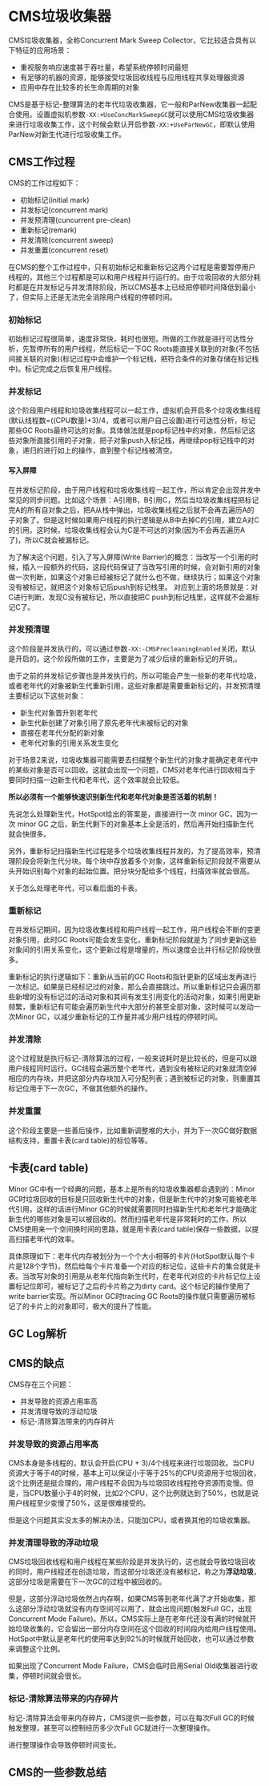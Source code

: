 # CMS垃圾收集器

CMS垃圾收集器，全称Concurrent Mark Sweep Collector，它比较适合具有以下特征的应用场景：

* 重视服务响应速度甚于吞吐量，希望系统停顿时间最短
* 有足够的机器的资源，能够接受垃圾回收线程与应用线程共享处理器资源
* 应用中存在比较多的长生命周期的对象

CMS是基于标记-整理算法的老年代垃圾收集器，它一般和ParNew收集器一起配合使用。设置虚拟机参数`-XX:+UseConcMarkSweepGC`就可以使用CMS垃圾收集器来进行垃圾收集工作，这个时候会默认开启参数`-XX:+UseParNewGC`，即默认使用ParNew对新生代进行垃圾收集工作。

## CMS工作过程

CMS的工作过程如下：

* 初始标记(initial mark)
* 并发标记(concurrent mark)
* 并发预清理(cuncurrent pre-clean)
* 重新标记(remark)
* 并发清除(concurrent sweep)
* 并发重置(concurrent reset)

在CMS的整个工作过程中，只有初始标记和重新标记这两个过程是需要暂停用户线程的，其他三个过程都是可以和用户线程并行运行的。由于垃圾回收的大部分耗时都是在并发标记与并发清除阶段，所以CMS基本上已经把停顿时间降低到最小了，但实际上还是无法完全消除用户线程的停顿时间。

### 初始标记

初始标记过程很简单，速度非常快，耗时也很短。所做的工作就是进行可达性分析，先暂停所有的用户线程，然后标记一下GC Roots能直接关联到的对象(不包括间接关联的对象)(标记过程中会维护一个标记栈，把符合条件的对象存储在标记栈中)。标记完成之后恢复用户线程。

### 并发标记

这个阶段用户线程和垃圾收集线程可以一起工作，虚拟机会开启多个垃圾收集线程(默认线程数=((CPU数量)+3)/4，或者可以用户自己设置)进行可达性分析，标记那些GC Roots最终可达的对象。具体做法就是pop标记栈中的对象，然后标记这些对象所直接引用的子对象，把子对象push入标记栈，再继续pop标记栈中的对象，递归的进行如上的操作，直到整个标记栈被清空。

#### 写入屏障

在并发标记阶段，由于用户线程和垃圾收集线程一起工作，所以肯定会出现并发中常见的同步问题。比如这个场景：A引用B，B引用C，然后当垃圾收集线程把标记完A的所有自对象之后，把A从栈中弹出，垃圾收集线程之后就不会再去遍历A的子对象了。但是这时候如果用户线程的执行逻辑是从B中去掉C的引用，建立A对C的引用。这时候，垃圾收集线程会认为C是不可达的对象(因为不会再去遍历A了)，所以C就会被漏标记。

为了解决这个问题，引入了写入屏障(Write Barrier)的概念：当改写一个引用的时候，插入一段额外的代码，这段代码保证了当改写引用的时候，会对新引用的对象做一次判断，如果这个对象已经被标记了就什么也不做，继续执行；如果这个对象没有被标记，就把这个对象标记后push到标记栈里。 对应到上面的场景就是：对C进行判断，发现C没有被标记，所以直接把C push到标记栈里，这样就不会漏标记C了。

### 并发预清理

这个阶段是并发执行的，可以通过参数`-XX:-CMSPrecleaningEnabled`关闭，默认是开启的。这个阶段所做的工作，主要是为了减少后续的重新标记的开销,。

由于之前的并发标记步骤也是并发执行的，所以可能会产生一些新的老年代垃圾，或者老年代的对象被新生代重新引用，这些对象都是需要重新标记的，并发预清理主要标记以下这些对象：

* 新生代对象晋升到老年代
* 新生代新创建了对象引用了原先老年代未被标记的对象
* 直接在老年代分配的新对象
* 老年代对象的引用关系发生变化

对于场景2来说，垃圾收集器可能需要去扫描整个新生代的对象才能确定老年代中的某些对象是否可以回收。这就会出现一个问题，CMS对老年代进行回收相当于要同时扫描一边新生代和老年代，这个效率就会比较低。

**所以必须有一个能够快速识别新生代和老年代对象是否活着的机制！**

先说怎么处理新生代，HotSpot给出的答案是，直接进行一次 minor GC，因为一次 minor GC 之后，新生代剩下的对象基本上全是活的，然后再开始扫描新生代就会快很多。

另外，重新标记扫描新生代过程是多个垃圾收集线程并发的，为了提高效率，预清理阶段会将新生代分块。每个块中存放着多个对象，这样重新标记阶段就不需要从头开始识别每个对象的起始位置。把分块分配给多个线程，扫描效率就会很高。


关于怎么处理老年代，可以看后面的卡表。

### 重新标记

在并发标记期间，因为垃圾收集线程和用户线程一起工作，用户线程会不断的变更对象引用，此时GC Roots可能会发生变化，重新标记阶段就是为了同步更新这些对象间的引用关系变化，这个更新过程是增量的，所以速度会比并行标记阶段快很多。

重新标记的执行逻辑如下：重新从当前的GC Roots和指针更新的区域出发再进行一次标记。如果是已经标记过的对象，那么会直接跳过。所以重新标记只会遍历那些新增的没有标记过的活动对象和其间有发生引用变化的活动对象，如果引用更新频繁，重新标记有可能会遍历新生代中大部分的甚至全部对象，这时候可以发动一次Minor GC，以减少重新标记的工作量并减少用户线程的停顿时间。

### 并发清除

这个过程就是执行标记-清除算法的过程，一般来说耗时是比较长的，但是可以跟用户线程同时运行。GC线程会遍历整个老年代，遇到没有被标记的对象就清空掉相应的内存块，并把这部分内存块加入可分配列表；遇到被标记的对象，则重置其标记位用于下一次GC，不做其他额外的操作。

### 并发重置

这个阶段主要是一些善后操作，比如重新调整堆的大小，并为下一次GC做好数据结构支持，重置卡表(card table)的标位等等。

## 卡表(card table)

Minor GC中有一个经典的问题，基本上是所有的垃圾收集器都会遇到的：Minor GC时垃圾回收的目标是只回收新生代中的对象，但是新生代中的对象可能被老年代引用，这样的话进行Minor GC的时候就需要同时扫描新生代和老年代才能确定新生代的哪些对象是可以被回收的。然而扫描老年代是非常耗时的工作，所以CMS使用来一个空间换时间的思路，就是用卡表(card table)保存一些数据，以提高扫描老年代的效率。

具体原理如下：老年代内存被划分为一个个大小相等的卡片(HotSpot默认每个卡片是128个字节)，然后给每个卡片准备一个对应的标记位，这些卡片的集合就是卡表。当改写对象的引用是从老年代指向新生代时，在老年代对应的卡片标记位上设置标记位即可，被标记了之后的卡片称之为dirty card。这个标记的操作使用了write barrier实现。所以Minor GC时tracing GC Roots的操作就只需要遍历被标记了的卡片上的对象即可，极大的提升了性能。

## GC Log解析





## CMS的缺点

CMS存在三个问题：
- 并发导致的资源占用率高
- 并发清理导致的浮动垃圾
- 标记-清除算法带来的内存碎片

### 并发导致的资源占用率高

CMS本身是多线程的，默认会开启(CPU + 3)/4个线程来进行垃圾回收。当CPU资源大于等于4的时候，基本上可以保证小于等于25%的CPU资源用于垃圾回收，这个比例还是挺合理的，用户线程不会因为与垃圾回收线程抢夺资源而变慢。但是，当CPU数量小于4的时候，比如2个CPU，这个比例就达到了50%，也就是说用户线程至少变慢了50%，这是很难接受的。

但是这个问题其实没太多的解决办法，只能加CPU，或者换其他的垃圾收集器。

### 并发清理导致的浮动垃圾

CMS垃圾回收线程和用户线程在某些阶段是并发执行的，这也就会导致垃圾回收的同时，用户线程还在创造垃圾，而这部分垃圾还没有被标记，称之为**浮动垃圾**，这部分垃圾是需要在下一次GC的过程中被回收的。

但是，这部分浮动垃圾依然占内存啊，如果CMS等到老年代满了才开始收集，那么这部分浮动垃圾就没有内存空间可以用了，就会出现问题(触发Full GC，出现Concurrent Mode Failure)。所以，CMS实际上是在老年代还没有满的时候就开始垃圾收集的，它会留出一部分内存空间在这个回收的时间段内给用户线程使用。HotSpot中默认是老年代的使用率达到92%的时候就开始回收，也可以通过参数来调整这个比例。

如果出现了Concurrent Mode Failure，CMS会临时启用Serial Old收集器进行收集，停顿时间就会很长。

### 标记-清除算法带来的内存碎片

标记-清除算法会带来内存碎片，CMS提供一些参数，可以在每次Full GC的时候触发整理，甚至可以控制经历多少次Full GC就进行一次整理操作。

进行整理操作会导致停顿时间变长。


## CMS的一些参数总结

